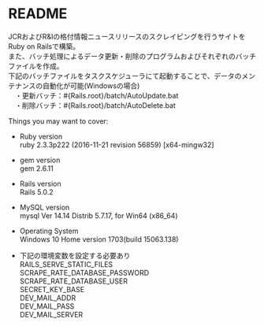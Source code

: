 # README

JCRおよびR&Iの格付情報ニュースリリースのスクレイピングを行うサイトをRuby on Railsで構築。  
また、バッチ処理によるデータ更新・削除のプログラムおよびそれぞれのバッチファイルを作成。  
下記のバッチファイルをタスクスケジューラにて起動することで、データのメンテナンスの自動化が可能(Windowsの場合)  
　・更新バッチ：#{Rails.root}/batch/AutoUpdate.bat  
　・削除バッチ：#{Rails.root}/batch/AutoDelete.bat  
  
Things you may want to cover:  
  
* Ruby version  
ruby 2.3.3p222 (2016-11-21 revision 56859) [x64-mingw32]  
* gem version  
gem 2.6.11  
* Rails version  
Rails 5.0.2  
* MySQL version  
mysql  Ver 14.14 Distrib 5.7.17, for Win64 (x86_64)  
* Operating System  
Windows 10 Home version 1703(build 15063.138)  
  
* 下記の環境変数を設定する必要あり  
RAILS_SERVE_STATIC_FILES  
SCRAPE_RATE_DATABASE_PASSWORD  
SCRAPE_RATE_DATABASE_USER  
SECRET_KEY_BASE  
DEV_MAIL_ADDR  
DEV_MAIL_PASS  
DEV_MAIL_SERVER  

